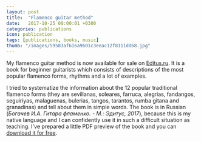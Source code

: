 ```yaml
---
layout: post
title:  "Flamenco guitar method"
date:   2017-10-25 00:00:01 +0300
categories: publications
icon: publication
tags: [publications, books, music]
thumb: "/images/59583af616a9601c3eeac12f8111dd68.jpg"
---
```


My flamenco guitar method is now available for sale on <a href='https://editus.ru/more.php?itemid=213'>Editus.ru</a>. It is a book for beginner guitarists which consists of descriptions of the most popular flamenco forms, rhythms and a lot of examples.


I tried to systematize the information about the 12 popular traditional flamenco forms (they are sevillanas, soleares, farruca, alegrias, fandangos, seguiriyas, malaguenas, bulerias, tangos, tarantos, rumba gitana and granadinas) and tell about them in simple words. The book is in Russian (<i class='-grey-4'>Богачев И.А. Гитара фламенко. - М.: Эдитус, 2017</i>), because this is my native language and I can confidently use it in such a difficult situation as teaching. I've prepared a little PDF preview of the book and you can <a href='/files/И. А. Богачев - Гитара фламенко (стр 15-17).pdf'>download it for free</a>.

